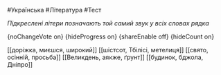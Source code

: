 #Українська #Література #Тест

*Підкреслені літери позначають той самий звук у всіх словах рядка*

{noChangeVote on}
{hideProgress on}
{shareEnable off}
{hideCount on}

[[доріжка, миєшся, широкий]]
[[шістсот, Тбілісі, метелиця]]
[[свято, осінній, просьба]]
[[Великдень, аякже, ґрунт]]
[[будинок, бджола, Дніпро]]
